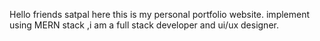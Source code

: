 Hello friends satpal here this is my personal portfolio website.
implement using MERN stack ,i am a full stack developer and ui/ux designer.



